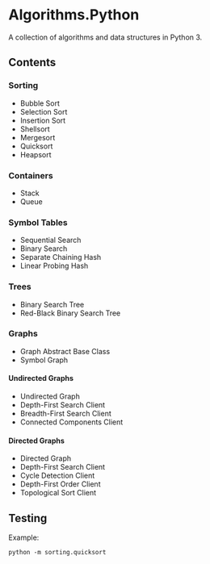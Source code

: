 # Algorithms.Python

A collection of algorithms and data structures in Python 3.

## Contents

### Sorting

* Bubble Sort
* Selection Sort
* Insertion Sort
* Shellsort
* Mergesort
* Quicksort
* Heapsort

### Containers

* Stack
* Queue

### Symbol Tables

* Sequential Search
* Binary Search
* Separate Chaining Hash
* Linear Probing Hash

### Trees

* Binary Search Tree
* Red-Black Binary Search Tree

### Graphs

* Graph Abstract Base Class
* Symbol Graph

#### Undirected Graphs

* Undirected Graph
* Depth-First Search Client
* Breadth-First Search Client
* Connected Components Client

#### Directed Graphs

* Directed Graph
* Depth-First Search Client
* Cycle Detection Client
* Depth-First Order Client
* Topological Sort Client

## Testing

Example:

```ssh
python -m sorting.quicksort
```
